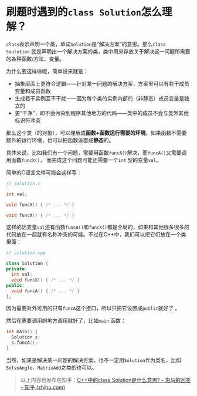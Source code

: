 # 刷题时遇到的`class Solution`怎么理解？



`class`表示声明一个类，单词`Solution`是“解决方案”的意思。那么`class Soulution` 就是声明出一个解决方案的类，类中用来存放关于解决这一问题所需要的各种函数/方法、变量。

为什么要这样做呢，简单说来就是：

- 抽象层面上更符合逻辑——针对某一问题的解决方案，方案里可以有若干成员变量和成员函数
- 生成若干实例互不干扰——因为每个类的实例内部的（非静态）成员变量是独立的
- 更“干净”，即不会污染到程序其他地方的代码——类中的成员不会与类外其他标识符冲突

那么这个类（的对象），可以理解成**函数+函数运行需要的环境**。如果函数不需要额外的运行环境，也可以把函数设置成**静态**的。

具体来说，比如我们有一个问题，需要用函数`funcA()`解决，而`funcA()`又需要调用函数`funcX()`， 而完成这个问题可能还需要一个`int` 型的变量`val`。

简单的C语言文件可能会这样写：

```c
// solution.c

int val;

void funcX() { /* ... */ }

void funcA() { /* ... */ }
```

这样的话变量`val`还有函数`funcA()`和`funcX()`都是全局的，如果和其他很多很多的代码放在一起就有名称冲突的可能。不过在C++中，我们可以把它们放在一个类里面：

```cpp
// solution.cpp

class Solution {
private:
  int val;
  void funcX() { /* ... */ }
public:
  void funcA() { /* ... */ }
};
```

因为需要对外可用的只有`funcA`这个接口，所以只把它设置成`public`就好了 。

然后在需要调用的地方调用就好了，比如`main` 函数：

```cpp
int main() {
  Solution s;
  s.funcA();
}
```

当然，如果是解决某一问题的解决方案，也不一定用`Solution`作为类名，比如`SolveAngle`、`MatrixAdd`之类的也可以。



> 以上内容也发布在知乎：[C++中的class Solution是什么意思? - 斑马的回答 - 知乎 (zhihu.com)](https://www.zhihu.com/question/443211709/answer/1718958336)



